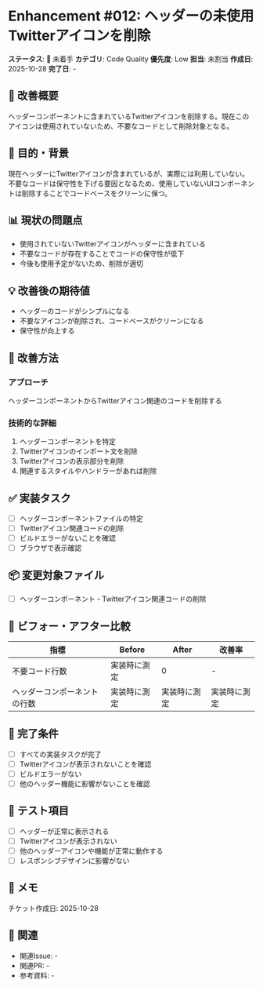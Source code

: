 # Enhancement #012: ヘッダーの未使用Twitterアイコンを削除

**ステータス**: 🔴 未着手
**カテゴリ**: Code Quality
**優先度**: Low
**担当**: 未割当
**作成日**: 2025-10-28
**完了日**: -

## 🔧 改善概要

ヘッダーコンポーネントに含まれているTwitterアイコンを削除する。現在このアイコンは使用されていないため、不要なコードとして削除対象となる。

## 🎯 目的・背景

現在ヘッダーにTwitterアイコンが含まれているが、実際には利用していない。不要なコードは保守性を下げる要因となるため、使用していないUIコンポーネントは削除することでコードベースをクリーンに保つ。

## 📊 現状の問題点

- 使用されていないTwitterアイコンがヘッダーに含まれている
- 不要なコードが存在することでコードの保守性が低下
- 今後も使用予定がないため、削除が適切

## 💡 改善後の期待値

- ヘッダーのコードがシンプルになる
- 不要なアイコンが削除され、コードベースがクリーンになる
- 保守性が向上する

## 🔧 改善方法

### アプローチ
ヘッダーコンポーネントからTwitterアイコン関連のコードを削除する

### 技術的な詳細
1. ヘッダーコンポーネントを特定
2. Twitterアイコンのインポート文を削除
3. Twitterアイコンの表示部分を削除
4. 関連するスタイルやハンドラーがあれば削除

## ✅ 実装タスク

- [ ] ヘッダーコンポーネントファイルの特定
- [ ] Twitterアイコン関連コードの削除
- [ ] ビルドエラーがないことを確認
- [ ] ブラウザで表示確認

## 📦 変更対象ファイル

- [ ] ヘッダーコンポーネント - Twitterアイコン関連コードの削除

## 🧪 ビフォー・アフター比較

| 指標 | Before | After | 改善率 |
|------|--------|-------|--------|
| 不要コード行数 | 実装時に測定 | 0 | - |
| ヘッダーコンポーネントの行数 | 実装時に測定 | 実装時に測定 | 実装時に測定 |

## 🎯 完了条件

- [ ] すべての実装タスクが完了
- [ ] Twitterアイコンが表示されないことを確認
- [ ] ビルドエラーがない
- [ ] 他のヘッダー機能に影響がないことを確認

## 🧪 テスト項目

- [ ] ヘッダーが正常に表示される
- [ ] Twitterアイコンが表示されない
- [ ] 他のヘッダーアイコンや機能が正常に動作する
- [ ] レスポンシブデザインに影響がない

## 📝 メモ

チケット作成日: 2025-10-28

## 🔗 関連

- 関連Issue: -
- 関連PR: -
- 参考資料: -
